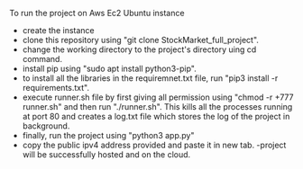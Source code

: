 To run the project on Aws Ec2 Ubuntu instance 
- create the instance
- clone this repository using "git clone StockMarket_full_project".
- change the working directory to the project's directory uing cd command.
- install pip using "sudo apt install python3-pip".
- to install all the libraries in the requiremnet.txt file, run "pip3 install -r requirements.txt".
- execute runner.sh file by first giving all permission using "chmod -r +777 runner.sh" and then run "./runner.sh". This kills all the processes running at port 80
and creates a log.txt file which stores the log of the project in background.
- finally, run the project using "python3 app.py"
- copy the public ipv4 address provided and paste it in new tab.
-project will be successfully hosted and on the cloud.
